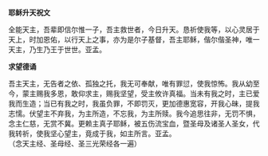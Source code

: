 **耶稣升天祝文**

全能天主，吾辈即信尔惟一子，吾主救世者，今日升天。恳祈使我等，以心灵居于天上，时加恩佑，以行天上之事，亦为是尔子基督，吾主耶稣，偕尔偕圣神，唯一天主，乃生乃王于世世。亚孟。

**求望德诵**

吾主天主，无告者之依、孤独之托，我无可奉献，唯有罪愆，使我惊怖。我从幼至今，蒙主赐我多恩，敢仰求主，赐我坚望，受主攸许真福。当未有我之时，主已爱我而生造；当已有我之时，我虽负罪，不即罚灭，更加德惠宽容，开我心昧，提我志懦。伏望主不弃我，为主所造，不忘我，为主所赎。我今追思往非，无罚不惧，念主仁慈，无赏不冀。更赖主真子耶稣，被五伤流宝血，暨圣母及诸圣人圣女，代我转祈，使我坚心望主，竟成于我，如主所言。亚孟。  
（念天主经、圣母经、圣三光荣经各一遍）
